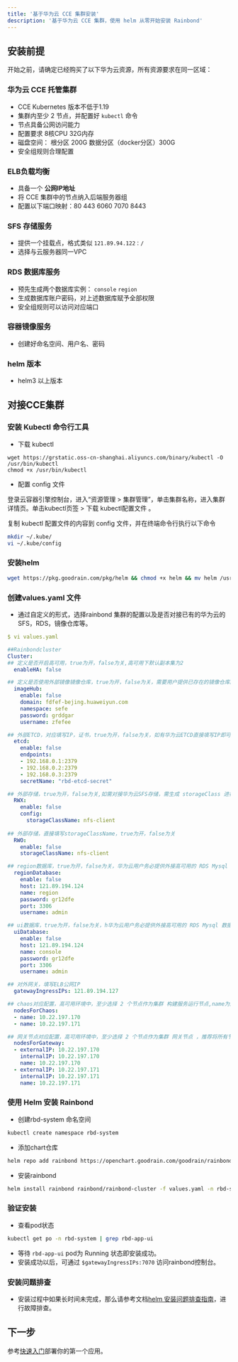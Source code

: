 ```yaml
---
title: '基于华为云 CCE 集群安装'
description: '基于华为云 CCE 集群，使用 helm 从零开始安装 Rainbond'
---
```


## 安装前提

开始之前，请确定已经购买了以下华为云资源，所有资源要求在同一区域：

### 华为云 CCE 托管集群

- CCE Kubernetes 版本不低于1.19
- 集群内至少 2 节点，并配置好 `kubectl` 命令
- 节点具备公网访问能力
- 配置要求 8核CPU 32G内存 
- 磁盘空间： 根分区 200G 数据分区（docker分区）300G
- 安全组规则合理配置

### ELB负载均衡

- 具备一个 **公网IP地址**
- 将 CCE 集群中的节点纳入后端服务器组
- 配置以下端口映射：80 443 6060 7070 8443

### SFS 存储服务

- 提供一个挂载点，格式类似 `121.89.94.122：/`
- 选择与云服务器同一VPC

### RDS 数据库服务

- 预先生成两个数据库实例： `console` `region`
- 生成数据库账户密码，对上述数据库赋予全部权限
- 安全组规则可以访问对应端口

### 容器镜像服务

- 创建好命名空间、用户名、密码

### helm 版本

- helm3 以上版本

## 对接CCE集群

### 安装 Kubectl 命令行工具

- 下载 kubectl

```
wget https://grstatic.oss-cn-shanghai.aliyuncs.com/binary/kubectl -O /usr/bin/kubectl
chmod +x /usr/bin/kubectl
```

- 配置 config 文件

登录云容器引擎控制台，进入“资源管理 > 集群管理”，单击集群名称，进入集群详情页。单击kubectl页签 > 下载 kubectl配置文件 。

复制 kubectl 配置文件的内容到 config 文件，并在终端命令行执行以下命令

```bash
mkdir ~/.kube/
vi ~/.kube/config
```

### 安装helm

```bash
wget https://pkg.goodrain.com/pkg/helm && chmod +x helm && mv helm /usr/local/bin/
```

### 创建values.yaml 文件

- 通过自定义的形式，选择rainbond 集群的配置以及是否对接已有的华为云的SFS，RDS，镜像仓库等。

```yaml
$ vi values.yaml

##Rainbondcluster
Cluster:
## 定义是否开启高可用，true为开，false为关,高可用下默认副本集为2
  enableHA: false

## 定义是否使用外部镜像镜像仓库，true为开，false为关，需要用户提供已存在的镜像仓库的 域名、空间名称、用户名以及密码
  imageHub:
    enable: false
    domain: fdfef-bejing.huaweiyun.com
    namespace: sefe
    password: grddgar
    username: zfefee

## 外部ETCD，对应填写IP，证书，true为开，false为关，如有华为云ETCD直接填写IP即可
  etcd:
    enable: false
    endpoints: 
    - 192.168.0.1:2379 
    - 192.168.0.2:2379
    - 192.168.0.3:2379
    secretName: "rbd-etcd-secret"

## 外部存储，true为开，false为关,如需对接华为云SFS存储，需生成 storageClass 进行对接。
  RWX:
    enable: false
    config:
      storageClassName: nfs-client
      
## 外部存储，直接填写storageClassName，true为开，false为关
  RWO:
    enable: false
    storageClassName: nfs-client

## region数据库，true为开，false为关，华为云用户务必提供外接高可用的 RDS Mysql 数据库，该数据库中需要提前创建 region 数据库，需要提供内网可访问的 RDS 域名、用户名、密码
  regionDatabase:
    enable: false
    host: 121.89.194.124
    name: region
    password: gr12dfe
    port: 3306
    username: admin

## ui数据库，true为开，false为关，h华为云用户务必提供外接高可用的 RDS Mysql 数据库，该数据库中需要提前创建 console 数据库，需要提供内网可访问的 RDS host、用户名、密码
  uiDatabase:
    enable: false
    host: 121.89.194.124
    name: console
    password: gr12dfe
    port: 3306
    username: admin

## 对外网关，填写ELB公网IP
  gatewayIngressIPs: 121.89.194.127

## chaos对应配置，高可用环境中，至少选择 2 个节点作为集群 构建服务运行节点,name为后端服务器节点的 node名称
  nodesForChaos:
  - name: 10.22.197.170
  - name: 10.22.197.171

## 网关节点对应配置，高可用环境中，至少选择 2 个节点作为集群 网关节点 ，推荐将所有节点作为网关节点使用，要求节点的 80、443、6060、7070、8443、 端口没有被占用。name 填写node节点的name即可
  nodesForGateway:
  - externalIP: 10.22.197.170
    internalIP: 10.22.197.170
    name: 10.22.197.170
  - externalIP: 10.22.197.171
    internalIP: 10.22.197.171
    name: 10.22.197.171
```

### 使用 Helm 安装 Rainbond

- 创建rbd-system 命名空间

```bash
kubectl create namespace rbd-system
```

- 添加chart仓库

```bash
helm repo add rainbond https://openchart.goodrain.com/goodrain/rainbond
```

- 安装rainbond

```bash
helm install rainbond rainbond/rainbond-cluster -f values.yaml -n rbd-system
```

### 验证安装

- 查看pod状态

```bash
kubectl get po -n rbd-system | grep rbd-app-ui
```

- 等待 `rbd-app-ui` pod为 Running 状态即安装成功。
- 安装成功以后，可通过 `$gatewayIngressIPs:7070` 访问rainbond控制台。

### 安装问题排查

- 安装过程中如果长时间未完成，那么请参考文档[helm 安装问题排查指南](/docs/installation/install-troubleshoot/helm-install-troubleshoot)，进行故障排查。

## 下一步

参考[快速入门](/docs/quick-start/getting-started/)部署你的第一个应用。
